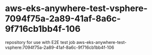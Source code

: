 # aws-eks-anywhere-test-vsphere-7094f75a-2a89-41af-8a6c-9f716cb1bb4f-106
repository for use with E2E test job aws-eks-anywhere-test-vsphere:7094f75a-2a89-41af-8a6c-9f716cb1bb4f-106

